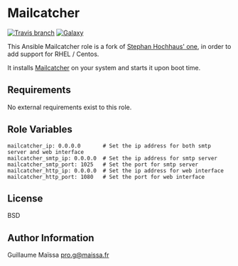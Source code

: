Mailcatcher
========
[![Travis branch](https://img.shields.io/travis/GMaissa/ansible-role-mailcatcher/master.svg)](https://travis-ci.org/GMaissa/ansible-role-mailcatcher)
[![Galaxy](http://img.shields.io/badge/galaxy-GMaissa.mailcatcher-blue.svg?style=flat)](https://galaxy.ansible.com/list#/roles/3686)

This Ansible Mailcatcher role is a fork of [Stephan Hochhaus' one](https://github.com/yauh/role-mailcatcher), in order to add support for RHEL / Centos.

It installs [Mailcatcher](http://mailcatcher.me) on your system and starts it upon boot time.

Requirements
------------

No external requirements exist to this role.

Role Variables
--------------

    mailcatcher_ip: 0.0.0.0       # Set the ip address for both smtp server and web interface
    mailcatcher_smtp_ip: 0.0.0.0  # Set the ip address for smtp server
    mailcatcher_smtp_port: 1025   # Set the port for smtp server
    mailcatcher_http_ip: 0.0.0.0  # Set the ip address for web interface
    mailcatcher_http_port: 1080   # Set the port for web interface


License
-------

BSD

Author Information
------------------

Guillaume Maïssa <pro.g@maissa.fr>
